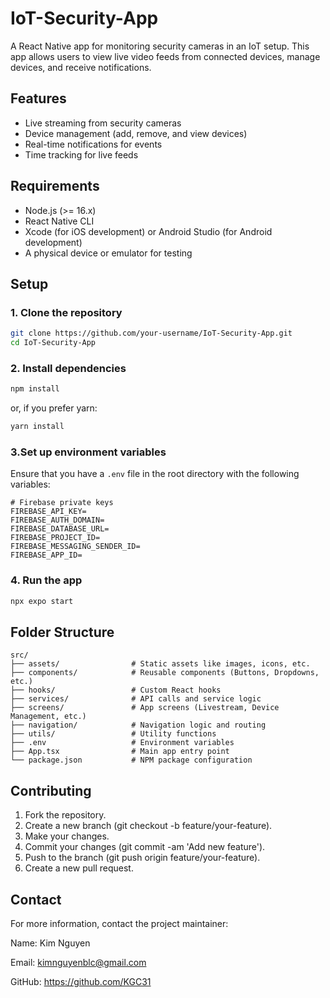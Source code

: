 # IoT-Security-App

A React Native app for monitoring security cameras in an IoT setup. This app allows users to view live video feeds from connected devices, manage devices, and receive notifications.

## Features

- Live streaming from security cameras
- Device management (add, remove, and view devices)
- Real-time notifications for events
- Time tracking for live feeds

## Requirements

- Node.js (>= 16.x)
- React Native CLI
- Xcode (for iOS development) or Android Studio (for Android development)
- A physical device or emulator for testing

## Setup

### 1. Clone the repository

```bash
git clone https://github.com/your-username/IoT-Security-App.git
cd IoT-Security-App
```

### 2. Install dependencies

```bash
npm install
```

or, if you prefer yarn:

```bash
yarn install
```

### 3.Set up environment variables

Ensure that you have a `.env` file in the root directory with the following variables:

```env
# Firebase private keys
FIREBASE_API_KEY=
FIREBASE_AUTH_DOMAIN=
FIREBASE_DATABASE_URL=
FIREBASE_PROJECT_ID=
FIREBASE_MESSAGING_SENDER_ID=
FIREBASE_APP_ID=
```

### 4. Run the app

```bash
npx expo start
```


## Folder Structure

```
src/
├── assets/                # Static assets like images, icons, etc.
├── components/            # Reusable components (Buttons, Dropdowns, etc.)
├── hooks/                 # Custom React hooks
├── services/              # API calls and service logic
├── screens/               # App screens (Livestream, Device Management, etc.)
├── navigation/            # Navigation logic and routing
├── utils/                 # Utility functions
├── .env                   # Environment variables
├── App.tsx                # Main app entry point
└── package.json           # NPM package configuration
```

## Contributing

1. Fork the repository.
2. Create a new branch (git checkout -b feature/your-feature).
3. Make your changes.
4. Commit your changes (git commit -am 'Add new feature').
5. Push to the branch (git push origin feature/your-feature).
6. Create a new pull request.

## Contact
For more information, contact the project maintainer:

Name: Kim Nguyen

Email: kimnguyenblc@gmail.com

GitHub: https://github.com/KGC31